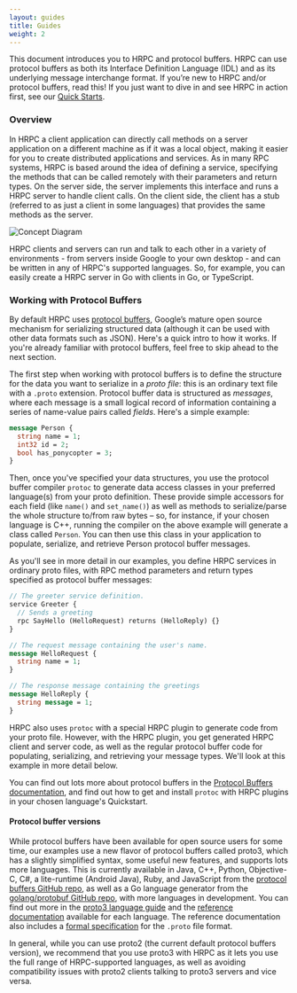 ```yaml
---
layout: guides
title: Guides
weight: 2
---
```


This document introduces you to HRPC and protocol buffers. HRPC can use
protocol buffers as both its Interface Definition Language (IDL) and as its underlying message
interchange format. If you’re new to HRPC and/or protocol buffers, read this!
If you just want to dive in and see HRPC in action first,
see our [Quick Starts](../quickstart).


<div id="toc" class="toc mobile-toc"></div>

### Overview
In HRPC a client application can directly call methods on a server application on a different machine as if it was a local object, making it easier for you to create distributed applications and services. As in many RPC systems, HRPC is based around the idea of defining a service, specifying the methods that can be called remotely with their parameters and return types. On the server side, the server implements this interface and runs a HRPC server to handle client calls. On the client side, the client has a stub (referred to as just a client in some languages) that provides the same methods as the server.

![Concept Diagram](../../img/landing-2.svg)

HRPC clients and servers can run and talk to each other in a variety of environments - from servers inside Google to your own desktop - and can be written in any of HRPC's supported languages. So, for example, you can easily create a HRPC server in Go with clients in Go, or TypeScript. 

### Working with Protocol Buffers
By default HRPC uses [protocol buffers](https://developers.google.com/protocol-buffers/docs/overview), Google’s
mature open source mechanism for serializing structured data (although it
can be used with other data formats such as JSON). Here's a quick intro to how
it works. If you're already familiar with protocol buffers, feel free to skip
ahead to the next section.

The first step when working with protocol buffers is to define the structure
for the data you want to serialize in a *proto file*: this is an ordinary text
file with a `.proto` extension. Protocol buffer data is structured as
*messages*, where each message is a small logical record of information
containing a series of name-value pairs called *fields*. Here's a simple
example:

```proto
message Person {
  string name = 1;
  int32 id = 2;
  bool has_ponycopter = 3;
}
```

Then, once you've specified your data structures, you use the protocol buffer
compiler `protoc` to generate data access classes in your preferred language(s)
from your proto definition. These provide simple accessors for each field
(like `name()` and `set_name()`) as well as methods to serialize/parse
the whole structure to/from raw bytes – so, for instance, if your chosen
language is C++, running the compiler on the above example will generate a
class called `Person`. You can then use this class in your application to
populate, serialize, and retrieve Person protocol buffer messages.

As you'll see in more detail in our examples, you define HRPC services 
in ordinary proto files, with RPC method parameters and return types specified as
protocol buffer messages:

```proto
// The greeter service definition.
service Greeter {
  // Sends a greeting
  rpc SayHello (HelloRequest) returns (HelloReply) {}
}

// The request message containing the user's name.
message HelloRequest {
  string name = 1;
}

// The response message containing the greetings
message HelloReply {
  string message = 1;
}
```

HRPC also uses `protoc` with a special HRPC plugin to
generate code from your proto file. However, with the HRPC plugin, you get
generated HRPC client and server code, as well as the regular protocol buffer
code for populating, serializing, and retrieving your message types. We'll
look at this example in more detail below.

You can find out lots more about protocol buffers in the [Protocol Buffers
documentation](https://developers.google.com/protocol-buffers/docs/overview),
and find out how to get and install `protoc` with HRPC plugins in your chosen
language's Quickstart.


#### Protocol buffer versions
While protocol buffers have been available for open source users for some
time, our examples use a new flavor of protocol buffers called proto3, which
has a slightly simplified syntax, some useful new features, and supports
lots more languages. This is currently available in Java, C++, Python,
Objective-C, C#, a lite-runtime (Android Java), Ruby, and JavaScript from the
[protocol buffers GitHub repo](https://github.com/google/protobuf/releases),
as well as a Go language generator from the [golang/protobuf GitHub
repo](https://github.com/golang/protobuf), with more languages
in development. You can find out more in the [proto3 language
guide](https://developers.google.com/protocol-buffers/docs/proto3) and the
[reference documentation](https://developers.google.com/protocol-buffers/docs/reference/overview)
available for each language. The reference documentation also includes a
[formal specification](https://developers.google.com/protocol-buffers/docs/reference/proto3-spec)
for the `.proto` file format.

In general, while you can use proto2 (the current default protocol buffers
version), we recommend that you use proto3 with HRPC as it lets you use the
full range of HRPC-supported languages, as well as avoiding compatibility
issues with proto2 clients talking to proto3 servers and vice versa.

